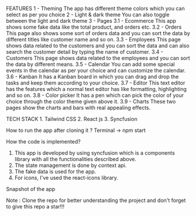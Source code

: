 FEATURES
1 - Theming
The app has different theme colors which you can select as per you choice
2 - Light & dark theme
You can also toggle between the light and dark theme
3 - Pages
3.1 - Ecommerce
This app shows some fake data like the total product, and orders etc.
3.2 - Orders
This page also shows some sort of orders data and you can sort the data
by different titles like customer name and so on.
3.3 - Employees
This page shows data related to the customers and you can sort the data
and can also search the customer detail by typing the name of customer.
3.4 - Customers
This page shows data related to the employees and you can sort the data
by different means.
3.5 - Calendar
You can add some special events in the calendar as per your choice and
can customize the calendar.
3.6 - Kanban
It has a Kanban board in which you can drag and drop the tasks and keep them
according to your choice.
3.7 - Editor
This text editor has the features which a normal text editor has like formatting,
highlighting and so on.
3.8 - Color picker
It has a pen which can pick the color of your choice through the color theme given
above it.
3.9 - Charts
These two pages show the charts and bars with real appealing effects.

TECH STACK 1. Tailwind CSS 2. React js 3. Syncfusion

How to run the app after cloning it ?
Terminal -> npm start

How the code is implemented?

1. This app is developed by using syncfusion which is a components library with all the functionalities described above.
2. The state management is done by context api.
3. The fake data is used for the app.
4. For icons, I've used the react-icons library.

Snapshot of the app

Note : Clone the repo for better understanding the project and don't forget to give this repo a star!!!
